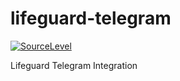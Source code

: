 # lifeguard-telegram



[![SourceLevel](https://app.sourcelevel.io/github/LifeguardSystem/-/lifeguard-telegram.svg)](https://app.sourcelevel.io/github/LifeguardSystem/-/lifeguard-telegram)


Lifeguard Telegram Integration

